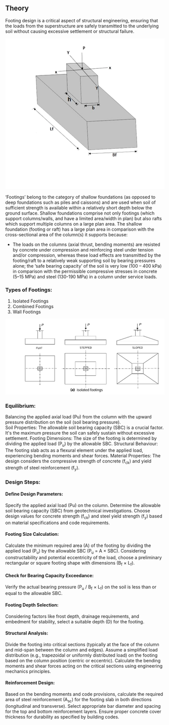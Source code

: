 ## Theory

Footing design is a critical aspect of structural engineering, ensuring that the loads from the superstructure are safely transmitted to the underlying soil without causing excessive settlement or structural failure.

![1](images/figure1.png)

‘Footings’ belong to the category of shallow foundations (as opposed to deep foundations such as piles and caissons) and are used when soil of sufficient strength is available within a relatively short depth below the ground surface. Shallow foundations comprise not only footings (which support columns/walls, and have a limited area/width in plan) but also rafts which support multiple columns on a large plan area. The shallow foundation (footing or raft) has a large plan area in comparison with the cross-sectional area of the column(s) it supports because:
- The loads on the columns (axial thrust, bending moments) are resisted by concrete under compression and reinforcing steel under tension and/or compression, whereas these load effects are transmitted by the footing/raft to a relatively weak supporting soil by bearing pressures alone; the ‘safe bearing capacity’ of the soil is very low (100 – 400 kPa) in comparison with the permissible compressive stresses in concrete (5–15 MPa) and steel (130-190 MPa) in a column under service loads.

### Types of Footings:
1) Isolated Footings
2) Combined Footings
3) Wall Footings

![2](images/figure2.png)

### Equilibrium: 
 Balancing the applied axial load (Pu) from the column with the upward pressure distribution on the soil (soil bearing pressure). <br>Soil Properties: The allowable soil bearing capacity (SBC) is a crucial factor. It's the maximum pressure the soil can safely sustain without excessive settlement. Footing Dimensions: The size of the footing is determined by dividing the applied load (P<sub>u</sub>) by the allowable SBC. Structural Behaviour: The footing slab acts as a flexural element under the applied load, experiencing bending moments and shear forces. Material Properties: The design considers the compressive strength of concrete (f<sub>ck</sub>) and yield strength of steel reinforcement (f<sub>y</sub>).

### Design Steps:

#### Define Design Parameters:
Specify the applied axial load (Pu) on the column.
Determine the allowable soil bearing capacity (SBC) from geotechnical investigations.
Choose design values for concrete strength (f<sub>ck</sub>) and steel yield strength (f<sub>y</sub>) based on material specifications and code requirements.

#### Footing Size Calculation:
Calculate the minimum required area (A) of the footing by dividing the applied load (P<sub>u</sub>) by the allowable SBC (P<sub>u</sub> = A &times; SBC).
Considering constructability and potential eccentricity of the load, choose a preliminary rectangular or square footing shape with dimensions (B<sub>f</sub> &times; L<sub>f</sub>).

#### Check for Bearing Capacity Exceedance: 
Verify the actual bearing pressure (P<sub>u</sub> / B<sub>f</sub> &times; L<sub>f</sub>) on the soil is less than or equal to the allowable SBC.

#### Footing Depth Selection: 
Considering factors like frost depth, drainage requirements, and embedment for stability, select a suitable depth (D) for the footing.

#### Structural Analysis:
Divide the footing into critical sections (typically at the face of the column and mid-span between the column and edges). Assume a simplified load distribution (e.g., trapezoidal or uniformly distributed load) on the footing based on the column position (centric or eccentric). Calculate the bending moments and shear forces acting on the critical sections using engineering mechanics principles.

#### Reinforcement Design:
Based on the bending moments and code provisions, calculate the required area of steel reinforcement (A<sub>sc</sub>) for the footing slab in both directions (longitudinal and transverse). Select appropriate bar diameter and spacing for the top and bottom reinforcement layers. Ensure proper concrete cover thickness for durability as specified by building codes.













